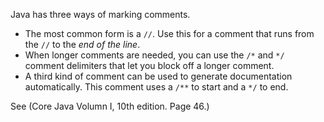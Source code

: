 Java has three ways of marking comments. 

* The most common form is a `//`. Use this for a comment that runs from the `//` to the *end of the line*.
* When longer comments are needed, you can use the `/*` and `*/` comment delimiters that let you block off a longer comment.
* A third kind of comment can be used to generate documentation automatically. This comment uses a `/**` to start and a `*/` to end.

See (Core Java Volumn I, 10th edition. Page 46.)